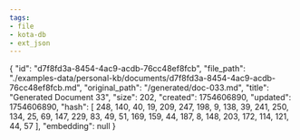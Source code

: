 ```yaml
---
tags:
- file
- kota-db
- ext_json
---
```

{
  "id": "d7f8fd3a-8454-4ac9-acdb-76cc48ef8fcb",
  "file_path": "./examples-data/personal-kb/documents/d7f8fd3a-8454-4ac9-acdb-76cc48ef8fcb.md",
  "original_path": "/generated/doc-033.md",
  "title": "Generated Document 33",
  "size": 202,
  "created": 1754606890,
  "updated": 1754606890,
  "hash": [
    248,
    140,
    40,
    19,
    209,
    247,
    198,
    9,
    138,
    39,
    241,
    250,
    134,
    25,
    69,
    147,
    229,
    83,
    49,
    51,
    169,
    159,
    44,
    187,
    8,
    148,
    203,
    172,
    114,
    121,
    44,
    57
  ],
  "embedding": null
}